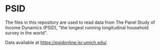 # PSID
The files in this repository are used to read data from The Panel Study of Income Dynamics (PSID), "the longest running longitudinal household survey in the world". 

Data available at https://psidonline.isr.umich.edu/.
